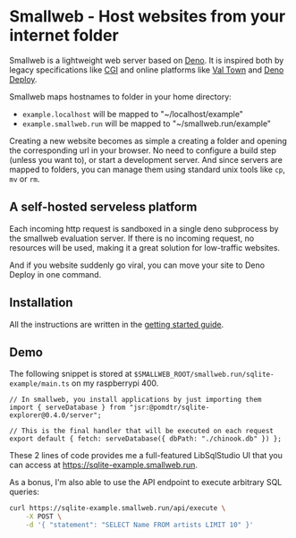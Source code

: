 # Smallweb - Host websites from your internet folder

Smallweb is a lightweight web server based on [Deno](https://deno.com). It is inspired both by legacy specifications like [CGI](https://en.wikipedia.org/wiki/Common_Gateway_Interface) and online platforms like [Val Town](https://val.town) and [Deno Deploy](https://deno.com/deploy).

Smallweb maps hostnames to folder in your home directory:

- `example.localhost` will be mapped to "~/localhost/example"
- `example.smallweb.run` will be mapped to "~/smallweb.run/example"

Creating a new website becomes as simple a creating a folder and opening the corresponding url in your browser. No need to configure a build step (unless you want to), or start a development server. And since servers are mapped to folders, you can manage them using standard unix tools like `cp`, `mv` or `rm`.

## A self-hosted serveless platform

Each incoming http request is sandboxed in a single deno subprocess by the smallweb evaluation server. If there is no incoming request, no resources will be used, making it a great solution for low-traffic websites.

And if you website suddenly go viral, you can move your site to Deno Deploy in one command.

## Installation

All the instructions are written in the [getting started guide](https://docs.smallweb.run).

## Demo

The following snippet is stored at `$SMALLWEB_ROOT/smallweb.run/sqlite-example/main.ts` on my raspberrypi 400.

```tsx
// In smallweb, you install applications by just importing them
import { serveDatabase } from "jsr:@pomdtr/sqlite-explorer@0.4.0/server";

// This is the final handler that will be executed on each request
export default { fetch: serveDatabase({ dbPath: "./chinook.db" }) };
```

These 2 lines of code provides me a full-featured LibSqlStudio UI that you can access at <https://sqlite-example.smallweb.run>.

As a bonus, I'm also able to use the API endpoint to execute arbitrary SQL queries:

```sh
curl https://sqlite-example.smallweb.run/api/execute \
    -X POST \
    -d '{ "statement": "SELECT Name FROM artists LIMIT 10" }'
```
